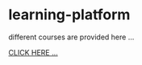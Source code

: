 # learning-platform
different courses are provided here ...

[CLICK HERE ... ](https://dauxacademy.netlify.app/)

